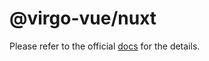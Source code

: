 # @virgo-vue/nuxt

Please refer to the official [docs](https://github.com/emuzex/virgo/blob/main/docs/guide/getting-started/installation.md#nuxt) for the details.
